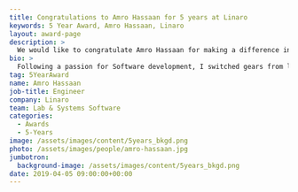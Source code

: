 ```yaml
---
title: Congratulations to Amro Hassaan for 5 years at Linaro
keywords: 5 Year Award, Amro Hassaan, Linaro
layout: award-page
description: >
  We would like to congratulate Amro Hassaan for making a difference in open source at Linaro for 5 years.
bio: >
  Following a passion for Software development, I switched gears from legal and media text-editing and translation to Software world. My experience ranged from Server Development for policing systems at Versaterm Inc. to Tools Development at Blackberry. IMO, exposure to multicultural work environments is a paramount recipes for success.
tag: 5YearAward
name: Amro Hassaan
job-title: Engineer
company: Linaro
team: Lab & Systems Software
categories:
  - Awards
  - 5-Years
image: /assets/images/content/5years_bkgd.png
photo: /assets/images/people/amro-hassaan.jpg
jumbotron:
  background-image: /assets/images/content/5years_bkgd.png
date: 2019-04-05 09:00:00+00:00
---
```

